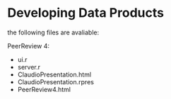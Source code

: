 # Developing Data Products

the following files are avaliable:

PeerReview 4:
- ui.r
- server.r
- ClaudioPresentation.html
- ClaudioPresentation.rpres
- PeerReview4.html
